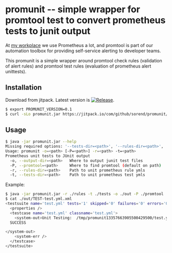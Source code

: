 
# promunit -- simple wrapper for promtool test to convert prometheus tests to junit output

At [my workplace](https://bankdata.dk/) we use Prometheus a lot, and promtool is part of our automation toolbox for
providing self-service alerting to developer teams.

This promunit is a simple wrapper around promtool check rules (validation of alert rules) and promtool test rules
(evaluation of prometheus alert unittests).

## Installation

Download from jitpack. Latest version is [![Release](https://jitpack.io/v/sorend/promunit.svg)](https://jitpack.io/#sorend/promunit).

```bash
$ export PROMUNIT_VERSION=0.1
$ curl -sLo promunit.jar https://jitpack.io/com/github/sorend/promunit/${PROMUNIT_VERSION}/promunit-${PROMUNIT_VERSION}-all.jar
```


## Usage

```bash
$ java -jar promunit.jar --help
Missing required options: '--tests-dir=<path>', '--rules-dir=<path>', '--output-dir=<path>'
Usage: promunit -o=<path> [-P=<path>] -r=<path> -t=<path>
Prometheus unit tests to JUnit output
  -o, --output-dir=<path>   Where to output junit test files
  -P, --promtool=<path>     Where to find promtool (default on path)
  -r, --rules-dir=<path>    Path to unit prometheus rule ymls
  -t, --tests-dir=<path>    Path to unit prometheus test ymls
```

Example:
```bash
$ java -jar promunit.jar -r ./rules -t ./tests -o ./out -P ./promtool
$ cat ./out/TEST-test.yml.xml
<testsuite name='test.yml' tests='1' skipped='0' failures='0' errors='0' hostname=''>
  <properties />
  <testcase name='test.yml' classname='test.yml'>
    <system-out>Unit Testing:  /tmp/promunit13357663905500429500/test.yml
  SUCCESS

</system-out>
    <system-err />
  </testcase>
</testsuite>
```

